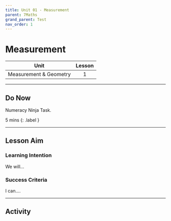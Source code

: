 ```yaml
---
title: Unit 01 - Measurement
parent: 7Maths
grand_parent: Test
nav_order: 1
---
```


# Measurement

| Unit                   | Lesson |
| ---------------------- | :----: |
| Measurement & Geometry |   1    |

---

## Do Now

Numeracy Ninja Task.

5 mins {: .label }

----

## Lesson Aim

### Learning Intention

We will...

### Success Criteria

I can....

-----

## Activity